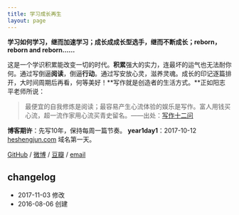 ```yaml
---
title: 学习成长再生
layout: page
---
```


**学习如何学习，继而加速学习；成长成成长型选手，继而不断成长；reborn，reborn and reborn……**

这是一个学识积累能改变一切的时代。**积累**强大的实力，连最坏的运气也无法耐你何。通过写倒逼**阅读**，倒逼**行动**。通过写安放心灵，滋养灵魂。成长的印记逐篇排开，大时间周期后再看，何等美好！**写作就是创造者的生活方式。**正如阳志平老师所说：

> 最便宜的自我修炼是阅读；最容易产生心流体验的娱乐是写作。富人用钱买心流，超一流作家用心流买青史留名。——出处：[写作十二问](https://mp.weixin.qq.com/s?__biz=MzA3MzM0MjUyMQ==&mid=2652149824&idx=1&sn=b0f174f96967abf60e4f966a1456f43c&chksm=84f0b316b3873a00cdd5d0cb38d9b2cf4bebc7e52104ca1484050b12f00fedea45def9448a77&mpshare=1&scene=1&srcid=0825P6UayCCyETAkX9vfGT3p#rd)

**博客期许**：先写10年，保持每周一篇节奏。
**year1day1**：2017-10-12 [heshengjun.com](heshengjun.com) 域名第一天。

 [GitHub](https://github.com/bigv027) / [微博](http://weibo.com/heshengjun) / [豆瓣](https://www.douban.com/people/dasheng027/) / [email](mailto:2815966@qq.com)

## changelog

- 2017-11-03 修改
- 2016-08-06 创建




